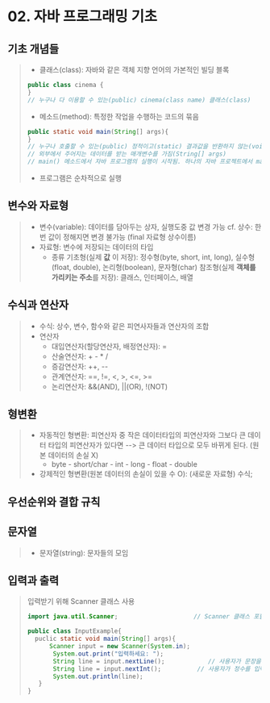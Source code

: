 # 02. 자바 프로그래밍 기초
## 기초 개념들
> - 클래스(class): 자바와 같은 객체 지향 언어의 가본적인 빌딩 블록
> ```java
> public class cinema {
> }
> // 누구나 다 이용할 수 있는(public) cinema(class name) 클래스(class)
> ```
> - 메소드(method): 특정한 작업을 수행하는 코드의 묶음
> ```java
> public static void main(String[] args){
> }
> // 누구나 호출할 수 있는(public) 정적이고(static) 결과값을 반환하지 않는(void) main(method name) 메소드
> // 외부에서 주어지는 데이터를 받는 매개변수를 가짐(String[] args)
> // main() 메소드에서 자바 프로그램의 실행이 시작됨. 하나의 자바 프로젝트에서 main()메소드를 가진 클래스가 반드시 하나 존재해야 함.
> ```
> - 프로그램은 순차적으로 실행


## 변수와 자료형
> - 변수(variable): 데이터를 담아두는 상자, 실행도중 값 변경 가능
> cf. 상수: 한번 값이 정해지면 변경 불가능	(final 자료형 상수이름)
> - 자료형: 변수에 저장되는 데이터의 타입
> 	- 종류
> 	기초형(실제 **값** 이 저장): 정수형(byte, short, int, long), 실수형(float, double), 논리형(boolean), 문자형(char)
> 	참조형(실제 **객체를 가리키는 주소**를 저장): 클래스, 인터페이스, 배열


## 수식과 연산자
> - 수식: 상수, 변수, 함수와 같은 피연사자들과 연산자의 조합
> - 연산자
> 	- 대입연산자(할당연산자, 배정연산자): =
> 	- 산술연산자: + - * /
> 	- 증감연산자: ++, --
> 	- 관계연산자: ==, !=, <, >, <=, >=
> 	- 논리연산자: &&(AND), ||(OR), !(NOT)


## 형변환
> - 자동적인 형변환: 피연산자 중 작은 데이터타입의 피연산자와 그보다 큰 데이터 타입의 피연산자가 있다면 --> 큰 데이터 타입으로 모두 바뀌게 된다. (원본 데이터의 손실 X)
> 	- byte - short/char - int - long - float - double
> - 강제적인 형변환(원본 데이터의 손실이 있을 수 O): (새로운 자료형) 수식;


## 우선순위와 결합 규칙

## 문자열
> - 문자열(string): 문자들의 모임

## 입력과 출력
> 입력받기 위해 Scanner 클래스 사용
> ```java
> import java.util.Scanner;					  	// Scanner 클래스 포함
> 
> public class InputExample{
>	puclic static void main(String[] args){
>    	Scanner input = new Scanner(System.in);	
>        System.out.print("입력하세요: ");
>        String line = input.nextLine();			// 사용자가 문장을 입력하였다면, 한 줄 다 읽기
>        String line = input.nextInt();			 // 사용자가 정수를 입력하였다면, 입력한 첫번째 숫자 읽기
>        System.out.println(line);	              
>    }
>}
> ```
